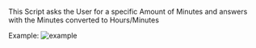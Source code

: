 This Script asks the User for a specific Amount of Minutes and answers with the Minutes converted to Hours/Minutes

Example:
![example](https://user-images.githubusercontent.com/43956685/126900779-aad50e1e-7dd2-4223-bdbb-246adaabcca4.png)
